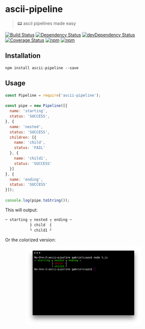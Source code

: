 # ascii-pipeline

> 📟 ascii pipelines made easy

[![Build Status](https://travis-ci.org/gabrielcsapo/ascii-pipeline.svg?branch=master)](https://travis-ci.org/gabrielcsapo/ascii-pipeline)
[![Dependency Status](https://starbuck.gabrielcsapo.com/badge/github/gabrielcsapo/ascii-pipeline/status.svg)](https://starbuck.gabrielcsapo.com/github/gabrielcsapo/ascii-pipeline)
[![devDependency Status](https://starbuck.gabrielcsapo.com/badge/github/gabrielcsapo/ascii-pipeline/dev-status.svg)](https://starbuck.gabrielcsapo.com/github/gabrielcsapo/ascii-pipeline#info=devDependencies)
[![Coverage Status](https://lcov-server.gabrielcsapo.com/badge/github%2Ecom/gabrielcsapo/ascii-pipeline.svg)](https://lcov-server.gabrielcsapo.com/coverage/github%2Ecom/gabrielcsapo/ascii-pipeline)
[![npm](https://img.shields.io/npm/dt/ascii-pipeline.svg?maxAge=2592000)]()
[![npm](https://img.shields.io/npm/dm/ascii-pipeline.svg?maxAge=2592000)]()

## Installation

```
npm install ascii-pipeline --save
```

## Usage

```js
const Pipeline = require('ascii-pipeline');

const pipe = new Pipeline([{
  name: 'starting',
  status: 'SUCCESS',
}, {
  name: 'nested',
  status: 'SUCCESS',
  children: [{
    name: 'child',
    status: 'FAIL'
  }, {
    name: 'child1',
    status: 'SUCCESS'
  }]
}, {
  name: 'ending',
  status: 'SUCCESS'
}]);

console.log(pipe.toString());
```

This will output:

```bash
─ starting ┬ nested ┬ ending ─
           ├ child  ┤         
           └ child1 ┘
```

Or the colorized version:

<div align="center">
  <img style="height: 250px;" src="./docs/output.png"/>
</div>
